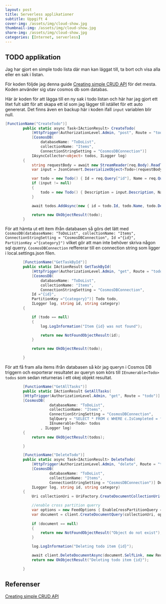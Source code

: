 ```yaml
---
layout: post
title: Serverless applikationer
subtitle: Uppgift 4
cover-img: /assets/img/cloud-show.jpg
thumbnail-img: /assets/img/cloud-show.jpg
share-img: /assets/img/cloud-show.jpg
categories: [Internet, serverless]
---
```


## TODO applikation

Jag har gjort en simple todo lista där man kan läggat till, ta bort och visa alla eller en sak i listan.

För koden följde jag denna guide [Creating simple CRUD API](https://markheath.net/post/azure-functions-rest-csharp-bindings) för det mesta. Koden använder sig utav cosmos db som databas.

Här är koden för att lägga till en ny sak i todo listan och här har jag gjort ett litet fult sätt för att skapa ett id som jag lägger till istället för ett auto genererat. Det finns även en backup här i koden ifall ```input``` variablen blir null.
```C#
[FunctionName("CreateTodo")]
        public static async Task<IActionResult> CreateTodo(
            [HttpTrigger(AuthorizationLevel.Admin, "post", Route = "todo")] HttpRequest req,
            [CosmosDB(
                databaseName: "ToDoList",
                collectionName: "Items",
                ConnectionStringSetting = "CosmosDBConnection")]
            IAsyncCollector<object> todos, ILogger log)
        {
            string requestBody = await new StreamReader(req.Body).ReadToEndAsync();
            var input = JsonConvert.DeserializeObject<Todo>(requestBody);

            var todo = new Todo() { Id = req.Query["id"], Name = req.Query["name"], Description = req.Query["description"] };
            if (input != null)
            {
                todo = new Todo() { Description = input.Description, Name = input.Name };
            }

            await todos.AddAsync(new { id = todo.Id, todo.Name, todo.Description, todo.Created, todo.IsCompleted, todo.PartitionKey });

            return new OkObjectResult(todo);
        }
```

För att hämta ut ett item ifrån databasen så görs det lätt med ```CosmosDB(databaseName: "ToDoList", collectionName: "Items", ConnectionStringSetting = "CosmosDBConnection", Id ="{id}", PartitionKey ="{category}")``` vilket gör att man inte behöver skriva någon sql querry. ```CosmosDBConnection``` reffererar till en connection string som ligger i local.settings.json filen.
```C#
        [FunctionName("GetTaskById")]
        public static IActionResult GetTaskById(
            [HttpTrigger(AuthorizationLevel.Admin, "get", Route = "todo/{id}/{category}")] HttpRequest req,
            [CosmosDB(
                databaseName: "ToDoList",
                collectionName: "Items",
                ConnectionStringSetting = "CosmosDBConnection",
            Id ="{id}",
            PartitionKey ="{category}")] Todo todo,
            ILogger log, string id, string category)
        {

            if (todo == null)
            {
                log.LogInformation("Item {id} was not found");

                return new NotFoundObjectResult(id);
            }

            return new OkObjectResult(todo);

        }
```

För att få fram alla items ifrån databasen så kör jag queryn i Cosmos DB triggern och exporterar resultatet av queryn som körs till ```IEnumerable<Todo> todos``` som sedan returneras i ett okej objekt resultat.
```C#
        [FunctionName("GetAllTasks")]
        public static IActionResult GetAllTasks(
        [HttpTrigger(AuthorizationLevel.Admin, "get", Route = "todo")] HttpRequest req,
        [CosmosDB(
                    databaseName: "ToDoList",
                    collectionName: "Items",
                    ConnectionStringSetting = "CosmosDBConnection",
                    SqlQuery = "SELECT * FROM c WHERE c.IsCompleted = false order by c._ts desc")]
                    IEnumerable<Todo> todos
                , ILogger log)
        {
            return new OkObjectResult(todos);

        }
```

```C#
        [FunctionName("DeleteTodo")]
        public static async Task<IActionResult> DeleteTodo(
            [HttpTrigger(AuthorizationLevel.Admin, "delete", Route = "todo/{id}/{category}")] HttpRequest req,
            [CosmosDB(
                    databaseName: "ToDoList",
                    collectionName: "Items",
                    ConnectionStringSetting = "CosmosDBConnection")] DocumentClient client,
            ILogger log, string id, string category)
        {
            Uri collectionUri = UriFactory.CreateDocumentCollectionUri("ToDoList", "Items");

            //enable cross partition querry
            var options = new FeedOptions { EnableCrossPartitionQuery = true };
            var document = client.CreateDocumentQuery(collectionUri, options).Where( x => x.Id == id).AsEnumerable().FirstOrDefault();
            
            if (document == null)
            {
                return new NotFoundObjectResult("Object do not exist");
            }

            log.LogInformation("Deleting todo item {id}");

            await client.DeleteDocumentAsync(document.SelfLink, new RequestOptions { PartitionKey = new Microsoft.Azure.Documents.PartitionKey(category) });
            return new OkObjectResult("Deleting todo item {id}");

        }
```

## Referenser
[Creating simple CRUD API](https://markheath.net/post/azure-functions-rest-csharp-bindings)
